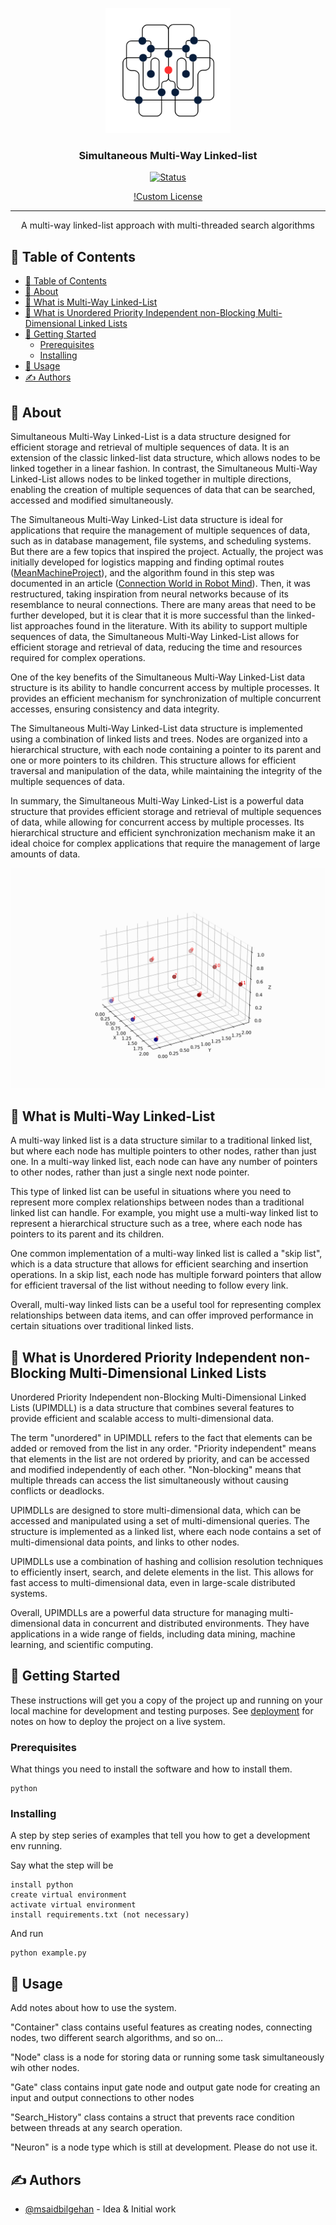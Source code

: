 <p align="center">
  <a href="" rel="noopener">
 <img width=200px height=200px src="/media/logo.png" alt="Project logo"></a>
</p>

<h3 align="center">Simultaneous Multi-Way Linked-list</h3>

<div align="center">

[![Status](https://img.shields.io/badge/status-active-success.svg)]()

[!Custom License](/LICENSE)

</div>

---

<p align="center"> A multi-way linked-list approach with multi-threaded search algorithms
    <br> 
</p>

## 📝 Table of Contents

- [📝 Table of Contents](#-table-of-contents)
- [🧐 About ](#-about-)
- [🧐 What is Multi-Way Linked-List ](#-what-is-multi-way-linked-list-)
- [🧐 What is Unordered Priority Independent non-Blocking Multi-Dimensional Linked Lists ](#-what-is-unordered-priority-independent-non-blocking-multi-dimensional-linked-lists-)
- [🏁 Getting Started ](#-getting-started-)
  - [Prerequisites](#prerequisites)
  - [Installing](#installing)
- [🎈 Usage ](#-usage-)
- [✍️ Authors ](#️-authors-)

## 🧐 About <a name = "about"></a>

Simultaneous Multi-Way Linked-List is a data structure designed for efficient storage and retrieval of multiple sequences of data. It is an extension of the classic linked-list data structure, which allows nodes to be linked together in a linear fashion. In contrast, the Simultaneous Multi-Way Linked-List allows nodes to be linked together in multiple directions, enabling the creation of multiple sequences of data that can be searched, accessed and modified simultaneously.

The Simultaneous Multi-Way Linked-List data structure is ideal for applications that require the management of multiple sequences of data, such as in database management, file systems, and scheduling systems. But there are a few topics that inspired the project. Actually, the project was initially developed for logistics mapping and finding optimal routes ([MeanMachineProject](https://gitlab.com/msaidbilgehan/MeanMachineProject)), and the algorithm found in this step was documented in an article ([Connection World in Robot Mind](https://www.researchgate.net/publication/353793701_Connection_World_in_Robot_Mind)). Then, it was restructured, taking inspiration from neural networks because of its resemblance to neural connections. There are many areas that need to be further developed, but it is clear that it is more successful than the linked-list approaches found in the literature. With its ability to support multiple sequences of data, the Simultaneous Multi-Way Linked-List allows for efficient storage and retrieval of data, reducing the time and resources required for complex operations.

One of the key benefits of the Simultaneous Multi-Way Linked-List data structure is its ability to handle concurrent access by multiple processes. It provides an efficient mechanism for synchronization of multiple concurrent accesses, ensuring consistency and data integrity.

The Simultaneous Multi-Way Linked-List data structure is implemented using a combination of linked lists and trees. Nodes are organized into a hierarchical structure, with each node containing a pointer to its parent and one or more pointers to its children. This structure allows for efficient traversal and manipulation of the data, while maintaining the integrity of the multiple sequences of data.

In summary, the Simultaneous Multi-Way Linked-List is a powerful data structure that provides efficient storage and retrieval of multiple sequences of data, while allowing for concurrent access by multiple processes. Its hierarchical structure and efficient synchronization mechanism make it an ideal choice for complex applications that require the management of large amounts of data.

![Animated Node and Connections](media/animation-min.gif)

## 🧐 What is Multi-Way Linked-List <a name = "what_is_multi-way_linked-list"></a>

A multi-way linked list is a data structure similar to a traditional linked list, but where each node has multiple pointers to other nodes, rather than just one. In a multi-way linked list, each node can have any number of pointers to other nodes, rather than just a single next node pointer.

This type of linked list can be useful in situations where you need to represent more complex relationships between nodes than a traditional linked list can handle. For example, you might use a multi-way linked list to represent a hierarchical structure such as a tree, where each node has pointers to its parent and its children.

One common implementation of a multi-way linked list is called a "skip list", which is a data structure that allows for efficient searching and insertion operations. In a skip list, each node has multiple forward pointers that allow for efficient traversal of the list without needing to follow every link.

Overall, multi-way linked lists can be a useful tool for representing complex relationships between data items, and can offer improved performance in certain situations over traditional linked lists.

## 🧐 What is Unordered Priority Independent non-Blocking Multi-Dimensional Linked Lists <a name = "What_is_Unordered_Priority_Independent_non-Blocking_Multi-Dimensional_Linked_Lists"></a>


Unordered Priority Independent non-Blocking Multi-Dimensional Linked Lists (UPIMDLL) is a data structure that combines several features to provide efficient and scalable access to multi-dimensional data.

The term "unordered" in UPIMDLL refers to the fact that elements can be added or removed from the list in any order. "Priority independent" means that elements in the list are not ordered by priority, and can be accessed and modified independently of each other. "Non-blocking" means that multiple threads can access the list simultaneously without causing conflicts or deadlocks.

UPIMDLLs are designed to store multi-dimensional data, which can be accessed and manipulated using a set of multi-dimensional queries. The structure is implemented as a linked list, where each node contains a set of multi-dimensional data points, and links to other nodes.

UPIMDLLs use a combination of hashing and collision resolution techniques to efficiently insert, search, and delete elements in the list. This allows for fast access to multi-dimensional data, even in large-scale distributed systems.

Overall, UPIMDLLs are a powerful data structure for managing multi-dimensional data in concurrent and distributed environments. They have applications in a wide range of fields, including data mining, machine learning, and scientific computing.

## 🏁 Getting Started <a name = "getting_started"></a>

These instructions will get you a copy of the project up and running on your local machine for development and testing purposes. See [deployment](#deployment) for notes on how to deploy the project on a live system.

### Prerequisites

What things you need to install the software and how to install them.

```
python
```

### Installing

A step by step series of examples that tell you how to get a development env running.

Say what the step will be

```
install python
create virtual environment
activate virtual environment
install requirements.txt (not necessary)
```

And run

```
python example.py
```

## 🎈 Usage <a name="usage"></a>

Add notes about how to use the system.

"Container" class contains useful features as creating nodes, connecting nodes, two different search algorithms, and so on...

"Node" class is a node for storing data or running some task simultaneously wih other nodes. 

"Gate" class contains input gate node and output gate node for creating an input and output connections to other nodes

"Search_History" class contains a struct that prevents race condition between threads at any search operation.

"Neuron" is a node type which is still at development. Please do not use it.
## ✍️ Authors <a name = "authors"></a>

- [@msaidbilgehan](https://github.com/msaidbilgehan) - Idea & Initial work
